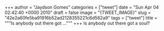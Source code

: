 
+++
author = "Jaydson Gomes"
categories = ["tweet"]
date = "Sun Apr 04 02:42:40 +0000 2010"
draft = false
image = "{TWEET_IMAGE}"
slug = "42e2a60fe5ba91916b52ad2128355221c6d562a9"
tags = ["tweet"]
title = """Is anybody out there got ..."""
+++
Is anybody out there got a soul?
